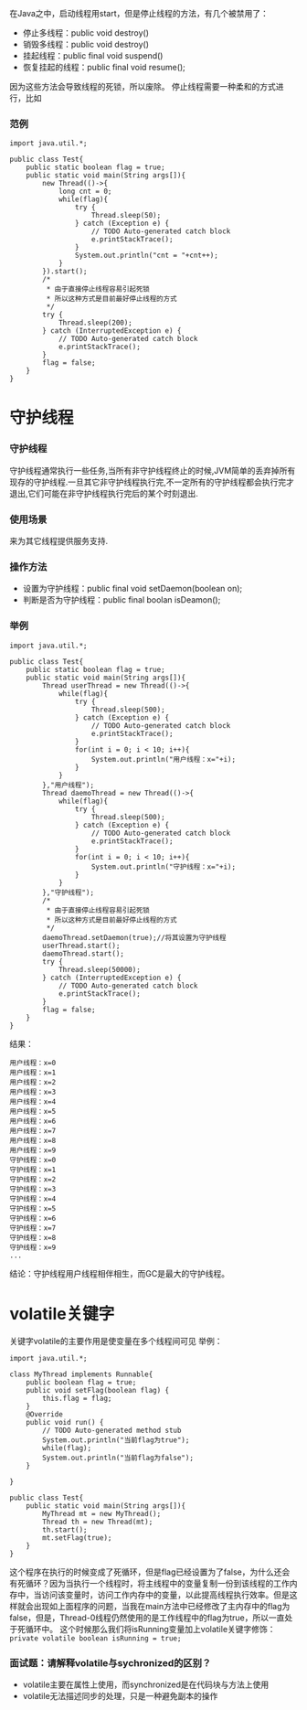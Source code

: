 在Java之中，启动线程用start，但是停止线程的方法，有几个被禁用了：
- 停止多线程：public void destroy()
- 销毁多线程：public void destroy()
- 挂起线程：public final void suspend()
- 恢复挂起的线程：public final void resume();

因为这些方法会导致线程的死锁，所以废除。
停止线程需要一种柔和的方式进行，比如
### 范例
```
import java.util.*;

public class Test{
	public static boolean flag = true;
	public static void main(String args[]){
		new Thread(()->{
			long cnt = 0;
			while(flag){
				try {
					Thread.sleep(50);
				} catch (Exception e) {
					// TODO Auto-generated catch block
					e.printStackTrace();
				}
				System.out.println("cnt = "+cnt++);
			}
		}).start();
		/*
		 * 由于直接停止线程容易引起死锁
		 * 所以这种方式是目前最好停止线程的方式
		 */
		try {
			Thread.sleep(200);
		} catch (InterruptedException e) {
			// TODO Auto-generated catch block
			e.printStackTrace();
		}
		flag = false;
	}
}
```

# 守护线程
### 守护线程
守护线程通常执行一些任务,当所有非守护线程终止的时候,JVM简单的丢弃掉所有现存的守护线程.一旦其它非守护线程执行完,不一定所有的守护线程都会执行完才退出,它们可能在非守护线程执行完后的某个时刻退出.

### 使用场景
来为其它线程提供服务支持.

### 操作方法
- 设置为守护线程：public final void setDaemon(boolean on);
- 判断是否为守护线程：public final boolan isDeamon();

### 举例
```
import java.util.*;

public class Test{
	public static boolean flag = true;
	public static void main(String args[]){
		Thread userThread = new Thread(()->{
			while(flag){
				try {
					Thread.sleep(500);
				} catch (Exception e) {
					// TODO Auto-generated catch block
					e.printStackTrace();
				}
				for(int i = 0; i < 10; i++){
					System.out.println("用户线程：x="+i);
				}
			}
		},"用户线程");
		Thread daemoThread = new Thread(()->{
			while(flag){
				try {
					Thread.sleep(500);
				} catch (Exception e) {
					// TODO Auto-generated catch block
					e.printStackTrace();
				}
				for(int i = 0; i < 10; i++){
					System.out.println("守护线程：x="+i);
				}
			}
		},"守护线程");
		/*
		 * 由于直接停止线程容易引起死锁
		 * 所以这种方式是目前最好停止线程的方式
		 */
		daemoThread.setDaemon(true);//将其设置为守护线程
		userThread.start();
		daemoThread.start();
		try {
			Thread.sleep(50000);
		} catch (InterruptedException e) {
			// TODO Auto-generated catch block
			e.printStackTrace();
		}
		flag = false;
	}
}
```
结果：
```
用户线程：x=0
用户线程：x=1
用户线程：x=2
用户线程：x=3
用户线程：x=4
用户线程：x=5
用户线程：x=6
用户线程：x=7
用户线程：x=8
用户线程：x=9
守护线程：x=0
守护线程：x=1
守护线程：x=2
守护线程：x=3
守护线程：x=4
守护线程：x=5
守护线程：x=6
守护线程：x=7
守护线程：x=8
守护线程：x=9
...
```
结论：守护线程用户线程相伴相生，而GC是最大的守护线程。

# volatile关键字
关键字volatile的主要作用是使变量在多个线程间可见
举例：
```
import java.util.*;

class MyThread implements Runnable{
	public boolean flag = true;
	public void setFlag(boolean flag) {
		this.flag = flag;
	}
	@Override
	public void run() {
		// TODO Auto-generated method stub
		System.out.println("当前flag为true");
		while(flag);
		System.out.println("当前flag为false");
	}
	
}

public class Test{
	public static void main(String args[]){
		MyThread mt = new MyThread();
		Thread th = new Thread(mt);
		th.start();
		mt.setFlag(true);
	}
}
```
这个程序在执行的时候变成了死循环，但是flag已经设置为了false，为什么还会有死循环？因为当执行一个线程时，将主线程中的变量复制一份到该线程的工作内存中，当访问该变量时，访问工作内存中的变量，以此提高线程执行效率。但是这样就会出现如上面程序的问题，当我在main方法中已经修改了主内存中的flag为false，但是，Thread-0线程仍然使用的是工作线程中的flag为true，所以一直处于死循环中。
这个时候那么我们将isRunning变量加上volatile关键字修饰：
` private volatile boolean isRunning = true;`

### 面试题：请解释volatile与sychronized的区别？
- volatile主要在属性上使用，而synchronized是在代码块与方法上使用
- volatile无法描述同步的处理，只是一种避免副本的操作


